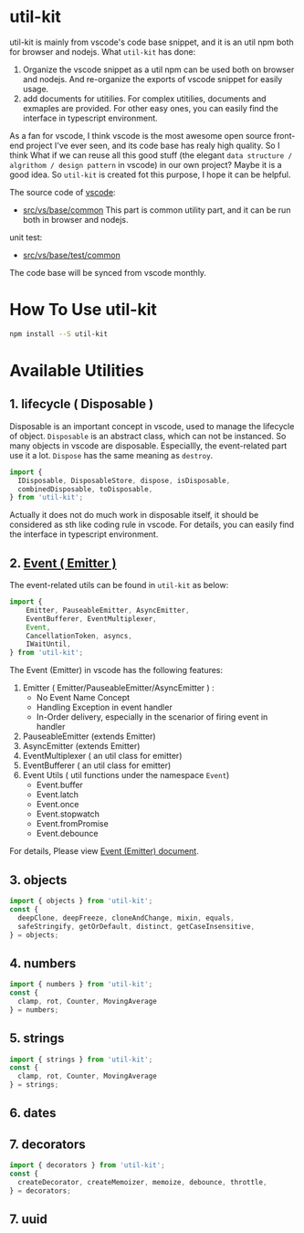 # util-kit

util-kit is mainly from vscode's code base snippet, and it is an util npm both for browser and nodejs. What `util-kit` has done:     
1. Organize the vscode snippet as a util npm can be used both on browser and nodejs. And re-organize the exports of vscode snippet for easily usage.    
2. add documents for utitilies. For complex utitilies, documents and exmaples are provided. For other easy ones, you can easily find the interface in typescript environment.           

As a fan for vscode, I think vscode is the most awesome open source front-end project I've ever seen, and its code base has realy high quality. So I think What if we can reuse all this good stuff (the elegant `data structure / algrithom / design pattern` in vscode) in our own project? Maybe it is a good idea. So `util-kit` is created fot this purpose, I hope it can be helpful.   

The source code of [vscode](https://github.com/microsoft/vscode):
* [src/vs/base/common](https://github.com/microsoft/vscode/tree/master/src/vs/base/common)
This part is common utility part, and it can be run both in browser and nodejs.

unit test:
* [src/vs/base/test/common](https://github.com/microsoft/vscode/tree/master/src/vs/base/test/common)


The code base will be synced from vscode monthly.   


# How To Use util-kit
```bash
npm install --S util-kit
```

# Available Utilities
## 1. lifecycle ( Disposable )
Disposable is an important concept in vscode, used to manage the lifecycle of object. `Disposable` is an abstract class, which can not be instanced. 
So many objects in vscode are disposable. Especiallly, the event-related part use it a lot. `Dispose` has the same meaning as `destroy`. 
 
```ts
import { 
  IDisposable, DisposableStore, dispose, isDisposable, 
  combinedDisposable, toDisposable, 
} from 'util-kit';
```
Actually it does not do much work in disposable itself, it should be considered as sth like coding rule in vscode. 
For details, you can easily find the interface in typescript environment. 

## 2. [Event ( Emitter )](https://github.com/wangmengHB/utilities-library/blob/master/packages/util-kit/docs/event.md)

The event-related utils can be found in `util-kit` as below: 
```ts
import { 
	Emitter, PauseableEmitter, AsyncEmitter,
	EventBufferer, EventMultiplexer, 
	Event, 
	CancellationToken, asyncs,
	IWaitUntil,
} from 'util-kit';
```

The Event (Emitter) in vscode has the following features:    
1. Emitter ( Emitter/PauseableEmitter/AsyncEmitter ) : 
	* No Event Name Concept				
	* Handling Exception in event handler		
	* In-Order delivery, especially in the scenarior of firing event in handler       
2. PauseableEmitter (extends Emitter)	
3. AsyncEmitter (extends Emitter)	
4. EventMultiplexer ( an util class for emitter)
5. EventBufferer ( an util class for emitter)	
6. Event Utils ( util functions under the namespace `Event`)    
    * Event.buffer    
    * Event.latch     
    * Event.once 
    * Event.stopwatch 
    * Event.fromPromise 
    * Event.debounce

For details, Please view [Event (Emitter) document](https://github.com/wangmengHB/utilities-library/blob/master/packages/util-kit/docs/event.md).


## 3. objects
```ts
import { objects } from 'util-kit';
const {
  deepClone, deepFreeze, cloneAndChange, mixin, equals, 
  safeStringify, getOrDefault, distinct, getCaseInsensitive, 
} = objects;
```

## 4. numbers
```ts
import { numbers } from 'util-kit';
const {
  clamp, rot, Counter, MovingAverage 
} = numbers;
```

## 5. strings 
```ts
import { strings } from 'util-kit';
const {
  clamp, rot, Counter, MovingAverage 
} = strings;
```

## 6. dates

## 7. decorators
```ts
import { decorators } from 'util-kit';
const {
  createDecorator, createMemoizer, memoize, debounce, throttle, 
} = decorators;
```

## 7. uuid























